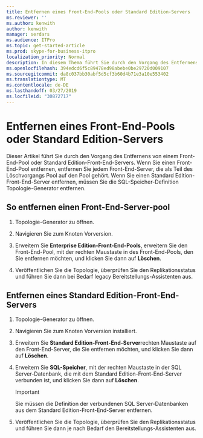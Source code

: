 ```yaml
---
title: Entfernen eines Front-End-Pools oder Standard Edition-Servers
ms.reviewer: ''
ms.author: kenwith
author: kenwith
manager: serdars
ms.audience: ITPro
ms.topic: get-started-article
ms.prod: skype-for-business-itpro
localization_priority: Normal
description: In diesem Thema führt Sie durch den Vorgang des Entfernens von einem Front-End-Pool oder Standard Edition-Front-End-Servers. Wenn Sie einen Front-End-Pool entfernen, entfernen Sie jedem Front-End-Server, die als Teil des Löschvorgangs Pool auf den Pool gehört. Wenn Sie einen Standard Edition-Front-End-Server entfernen, müssen Sie die SQL-Speicher-Definition Topologie-Generator entfernen.
ms.openlocfilehash: 394edcd6f5c89478ed98abebe0be29720d009107
ms.sourcegitcommit: da8c037bb30abf5d5cf3b60d4b71e3a10e553402
ms.translationtype: MT
ms.contentlocale: de-DE
ms.lasthandoff: 03/27/2019
ms.locfileid: "30872717"
---
```

# <a name="remove-front-end-pool-or-standard-edition-server"></a>Entfernen eines Front-End-Pools oder Standard Edition-Servers

Dieser Artikel führt Sie durch den Vorgang des Entfernens von einem Front-End-Pool oder Standard Edition-Front-End-Servers. Wenn Sie einen Front-End-Pool entfernen, entfernen Sie jedem Front-End-Server, die als Teil des Löschvorgangs Pool auf den Pool gehört. Wenn Sie einen Standard Edition-Front-End-Server entfernen, müssen Sie die SQL-Speicher-Definition Topologie-Generator entfernen.
  
## <a name="to-remove-a-front-end-server-pool"></a>So entfernen einen Front-End-Server-pool

1. Topologie-Generator zu öffnen.
    
2. Navigieren Sie zum Knoten Vorversion.
    
3. Erweitern Sie **Enterprise Edition-Front-End-Pools**, erweitern Sie den Front-End-Pool, mit der rechten Maustaste in des Front-End-Pools, den Sie entfernen möchten, und klicken Sie dann auf **Löschen**.
    
4. Veröffentlichen Sie die Topologie, überprüfen Sie den Replikationsstatus und führen Sie dann bei Bedarf legacy Bereitstellungs-Assistenten aus. 
    
## <a name="to-remove-a-standard-edition-front-end-server"></a>Entfernen eines Standard Edition-Front-End-Servers

1. Topologie-Generator zu öffnen.
    
2. Navigieren Sie zum Knoten Vorversion installiert.
    
3. Erweitern Sie **Standard Edition-Front-End-Server**rechten Maustaste auf den Front-End-Server, die Sie entfernen möchten, und klicken Sie dann auf **Löschen**.
    
4. Erweitern Sie **SQL-Speicher**, mit der rechten Maustaste in der SQL Server-Datenbank, die mit dem Standard Edition-Front-End-Server verbunden ist, und klicken Sie dann auf **Löschen**.
    
    > [!IMPORTANT]
    > Sie müssen die Definition der verbundenen SQL Server-Datenbanken aus dem Standard Edition-Front-End-Server entfernen. 
  
5. Veröffentlichen Sie die Topologie, überprüfen Sie den Replikationsstatus und führen Sie dann je nach Bedarf den Bereitstellungs-Assistenten aus. 
    

